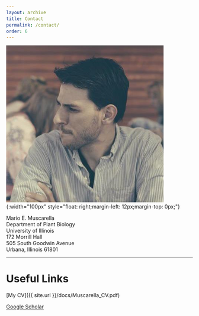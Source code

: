 ```yaml
---
layout: archive
title: Contact
permalink: /contact/
order: 6
---
```


![](/images/HeadShot.jpg){:width="100px"
style="float: right;margin-left: 12px;margin-top: 0px;"}


Mario E. Muscarella<br>
Department of Plant Biology<br>
University of Illinois<br>
172 Morrill Hall<br>
505 South Goodwin Avenue<br>
Urbana, Illinois 61801<br>

---
# Useful Links

[My CV]({{ site.url }}/docs/Muscarella_CV.pdf)

[Google Scholar](https://scholar.google.com/citations?user=8i5qwBQAAAAJ&hl=en)
